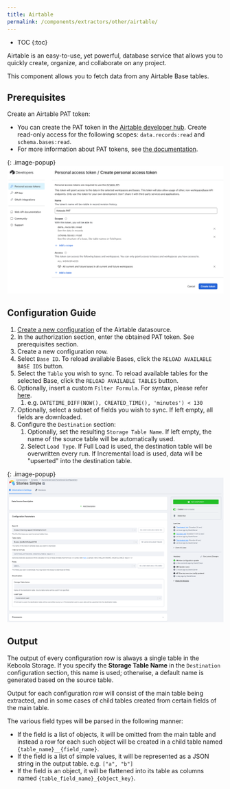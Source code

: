 ```yaml
---
title: Airtable
permalink: /components/extractors/other/airtable/
---
```


* TOC
{:toc}

Airtable is an easy-to-use, yet powerful, database service that allows you to quickly create, organize, and collaborate on any project.

This component allows you to fetch data from any Airtable Base tables.

## Prerequisites

Create an Airtable PAT token:

- You can create the PAT token in the [Airtable developer hub](https://airtable.com/account). Create read-only access for the following scopes: `data.records:read` and `schema.bases:read`.
- For more information about PAT tokens, see [the documentation](https://support.airtable.com/docs/creating-and-using-api-keys-and-access-tokens).

{: .image-popup}
![Screenshot - Authorization](/components/extractors/other/airtable/pat.png)

## Configuration Guide

1. [Create a new configuration](https://help.keboola.com/components/#creating-component-configuration) of the Airtable datasource.
2. In the authorization section, enter the obtained PAT token. See prerequisites section.
3. Create a new configuration row.
4. Select `Base ID`. To reload available Bases, click the `RELOAD AVAILABLE BASE IDS` button.
5. Select the `Table` you wish to sync. To reload available tables for the selected Base, click the `RELOAD AVAILABLE TABLES` button.
6. Optionally, insert a custom `Filter Formula`. For syntax, please refer [here](https://support.airtable.com/docs/formula-field-reference).
   1. e.g. `DATETIME_DIFF(NOW(), CREATED_TIME(), 'minutes') < 130`
7. Optionally, select a subset of fields you wish to sync. If left empty, all fields are downloaded.
8. Configure the `Destination` section:
    1. Optionally, set the resulting `Storage Table Name`. If left empty, the name of the source table will be automatically used.
    2. Select `Load Type`. If Full Load is used, the destination table will be overwritten every run. If Incremental load is used, data will be "upserted" into the destination table.

{: .image-popup}
![Screenshot - Row](/components/extractors/other/airtable/config_row.png)

## Output

The output of every configuration row is always a single table in the Keboola Storage. If you specify the **Storage Table Name** in the `Destination` configuration section, this name is used; otherwise, a default name is generated based on the source table. 

Output for each configuration row will consist of the main table being extracted, and in some cases of child tables created from certain fields of the main table.

The various field types will be parsed in the following manner:

- If the field is a list of objects, it will be omitted from the main table and instead a row for each such object will be created in a child table named `{table_name}__{field_name}`.
- If the field is a list of simple values, it will be represented as a JSON string in the output table. e.g. `["a", "b"]`
- If the field is an object, it will be flattened into its table as columns named `{table_field_name}_{object_key}`.


